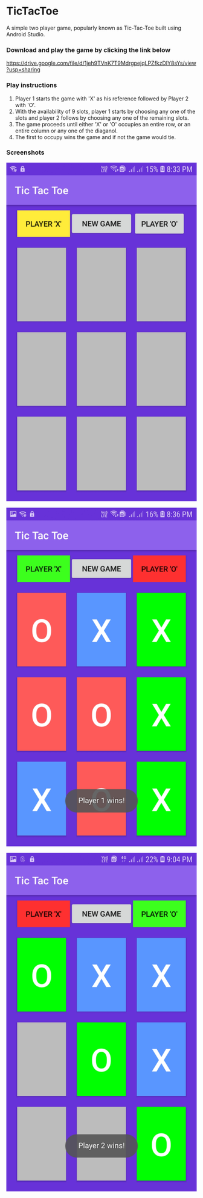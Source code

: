 # TicTacToe
A simple two player game, popularly known as Tic-Tac-Toe built using Android Studio.
### Download and play the game by clicking the link below
  https://drive.google.com/file/d/1jeh9TVnK7T9MdrgpejqLPZfkzDIY8sYs/view?usp=sharing

### Play instructions 
1. Player 1 starts the game with 'X' as his reference followed by Player 2 with 'O'.
2. With the availability of 9 slots, player 1 starts by choosing any one of the slots and player 2 follows by choosing any one of the remaining slots.
3. The game proceeds until either 'X' or 'O' occupies an entire row, or an entire column or any one of the diaganol.
4. The first to occupy wins the game and if not the game would tie.


### Screenshots
![Homepage](/Screenshots/ss1.jpg?raw=true "Home page")

![Homepage](/Screenshots/ss2.jpg?raw=true "Home page")

![Homepage](/Screenshots/ss7.jpg?raw=true "Home page")
